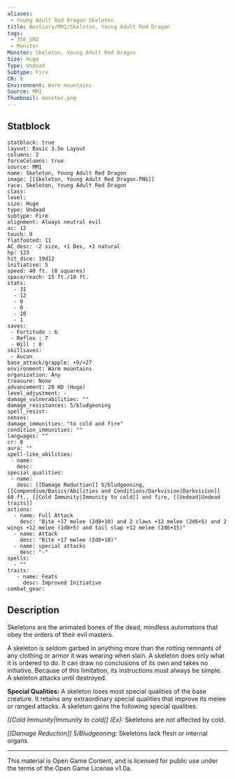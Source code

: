 ```yaml
---
aliases:
 - Young Adult Red Dragon Skeleton
title: Bestiary/MM1/Skeleton, Young Adult Red Dragon
tags: 
 - 35E_SRD
 - Monster
Monster: Skeleton, Young Adult Red Dragon
Size: Huge
Type: Undead
Subtype: Fire
CR: 8
Environnent: Warm mountains
Source: MM1
Thumbnail: monster.png
---
```


## Statblock

```statblock
statblock: true
layout: Basic 3.5e Layout
columns: 2
forceColumns: true
source: MM1 
name: Skeleton, Young Adult Red Dragon
image: [[Skeleton, Young Adult Red Dragon.PNG]]
race: Skeleton, Young Adult Red Dragon
class: 
level: 
size: Huge
type: Undead
subtype: Fire
alignment: Always neutral evil
ac: 12
touch: 9
flatfooted: 11
AC_desc: -2 size, +1 Dex, +3 natural
hp: 123
hit_dice: 19d12
initiative: 5
speed: 40 ft. (8 squares)
space/reach: 15 ft./10 ft.
stats:
  - 31
  - 12
  - 0
  - 0
  - 10
  - 1
saves:
 - Fortitude : 6
 - Reflex : 7
 - Will : 8
skillsaves:
 - Aucun
base_attack/grapple: +9/+27
environment: Warm mountains
organization: Any
treasure: None
advancement: 20 HD (Huge)
level_adjustment: -
damage_vulnerabilities: ""
damage_resistances: 5/bludgeoning
spell_resist: 
senses: 
damage_immunities: "to cold and fire"
condition_immunities: ""
languages: ""
cr: 8
aura: ""
spell-like_abilities:
 - name: 
   desc: 
special_qualities:
 - name:
   desc: [[Damage Reduction]] 5/bludgeoning, [[Compendium/Basics/Abilities and Conditions/Darkvision|Darkvision]] 60 ft., [[Cold Immunity|Immunity to cold]] and fire, [[Undead|Undead traits]]
actions:
  - name: Full Attack
    desc: "Bite +17 melee (2d8+10) and 2 claws +12 melee (2d6+5) and 2 wings +12 melee (1d8+5) and tail slap +12 melee (2d6+15)"
  - name: Attack
    desc: "Bite +17 melee (2d8+10)"
  - name: special attacks
    desc: "-"
spells:
  - ""
traits:
   - name: Feats
     desc: Improved Initiative
combat_gear:  
```

## Description



Skeletons are the animated bones of the dead, mindless automatons that obey the orders of their evil masters.

A skeleton is seldom garbed in anything more than the rotting remnants of any clothing or armor it was wearing when slain. A skeleton does only what it is ordered to do. It can draw no conclusions of its own and takes no initiative. Because of this limitation, its instructions must always be simple. A skeleton attacks until destroyed.


**Special Qualities:** A skeleton loses most special qualities of the base creature. It retains any extraordinary special qualities that improve its melee or ranged attacks. A skeleton gains the following special qualities.


*[[Cold Immunity|Immunity to cold]] (Ex):* Skeletons are not affected by cold.


*[[Damage Reduction]] 5/Bludgeoning:* Skeletons lack flesh or internal organs.

---

This material is Open Game Content, and is licensed for public use under the terms of the Open Game License v1.0a.
